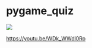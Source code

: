 # pygame_quiz

![](https://pythonprogramming.altervista.org/wp-content/uploads/2021/10/image-26.png)

https://youtu.be/WDk_WWdl0Ro
